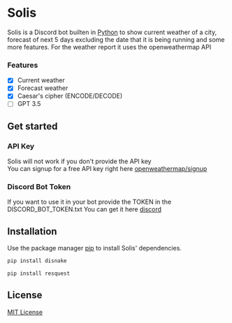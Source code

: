 # Solis
Solis is a Discord bot builten in [Python](https://www.python.org) to show current weather of a city, forecast of next 5 days excluding the date that it is being running and some more features. For the weather report it uses the openweathermap API

### Features

- [x] Current weather
- [x] Forecast weather
- [x] Caesar's cipher (ENCODE/DECODE)
- [ ] GPT 3.5

 ##  Get started

### API Key

Solis will not work if you don't provide the API key \
You can signup for a free API key right here [openweathermap/signup](https://home.openweathermap.org/users/sign_up)

### Discord Bot Token

If you want to use it in your bot provide the TOKEN in the DISCORD_BOT_TOKEN.txt
You can get it here [discord](https://discord.com/developers/applications/)

## Installation

Use the package manager [pip](https://pip.pypa.io/en/stable/) to install Solis' dependencies.

```bash
pip install disnake
```
```bash
pip install resquest
```

## License
[MIT License](https://github.com/owlfinn/discord-solis/blob/main/LICENSE)

